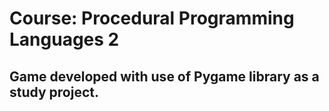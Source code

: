 # Course: Procedural Programming Languages 2
## Game developed with use of Pygame library as a study project.
